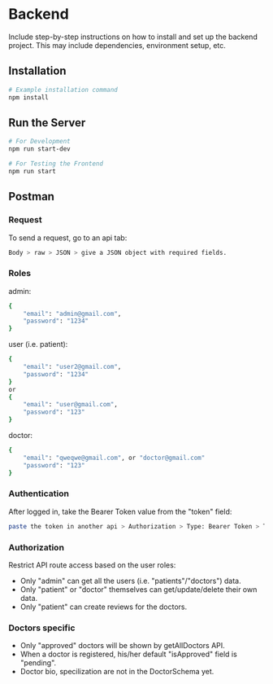 # Backend

Include step-by-step instructions on how to install and set up the backend project. This may include dependencies, environment setup, etc.

## Installation

```bash
# Example installation command
npm install
```

## Run the Server

```bash
# For Development
npm run start-dev

# For Testing the Frontend
npm run start
```

## Postman

### Request
To send a request, go to an api tab:
```bash
Body > raw > JSON > give a JSON object with required fields.
```

### Roles
admin:
```bash
{
    "email": "admin@gmail.com",
    "password": "1234"
}
```

user (i.e. patient):
```bash
{
    "email": "user2@gmail.com",
    "password": "1234"
}
or
{
    "email": "user@gmail.com",
    "password": "123"
}
```

doctor:
```bash
{
    "email": "qweqwe@gmail.com", or "doctor@gmail.com"
    "password": "123"
}
```

### Authentication
After logged in, take the Bearer Token value from the "token" field:
```bash
paste the token in another api > Authorization > Type: Bearer Token > Token field.
```

### Authorization
Restrict API route access based on the user roles:
- Only "admin" can get all the users (i.e. "patients"/"doctors") data.
- Only "patient" or "doctor" themselves can get/update/delete their own data.
- Only "patient" can create reviews for the doctors.


### Doctors specific
- Only "approved" doctors will be shown by getAllDoctors API.
- When a doctor is registered, his/her default "isApproved" field is "pending".
- Doctor bio, specilization are not in the DoctorSchema yet.